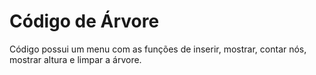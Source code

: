 # Código de Árvore
Código possui um menu com as funções de inserir, mostrar, contar nós, mostrar altura e limpar a árvore.
